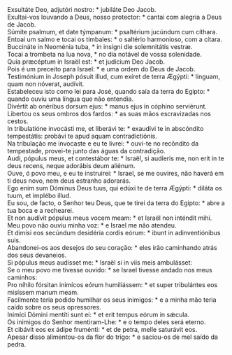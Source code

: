 <div class="dropcap text-justify">Exsultáte Deo, adjutóri nostro: * jubiláte Deo Jacob.</div>
<div class="dropcap text-justify">Exultai-vos louvando a Deus, nosso protector: * cantai com alegria a Deus de Jacob.</div>
<div class="text-justify">Súmite psalmum, et date týmpanum: * psaltérium jucúndum cum cíthara.</div>
<div class="text-justify">Entoai um salmo e tocai os timbales: * o saltério harmonioso, com a cítara.</div>
<div class="text-justify">Buccináte in Neoménia tuba, * in insígni die solemnitátis vestræ.</div>
<div class="text-justify">Tocai a trombeta na lua nova, * no dia notável de vossa solenidade.</div>
<div class="text-justify">Quia præcéptum in Israël est: * et judícium Deo Jacob.</div>
<div class="text-justify">Pois é um preceito para Israel: * e uma ordem do Deus de Jacob.</div>
<div class="text-justify">Testimónium in Joseph pósuit illud, cum exíret de terra Ægýpti: * linguam, quam non nóverat, audívit.</div>
<div class="text-justify">Estabeleceu isto como lei para José, quando saía da terra do Egipto: * quando ouviu uma língua que não entendia.</div>
<div class="text-justify">Divértit ab onéribus dorsum ejus: * manus ejus in cóphino serviérunt.</div>
<div class="text-justify">Libertou os seus ombros dos fardos: * as suas mãos escravizadas nos cestos.</div>
<div class="text-justify">In tribulatióne invocásti me, et liberávi te: * exaudívi te in abscóndito tempestátis: probávi te apud aquam contradictiónis.</div>
<div class="text-justify">Na tribulação me invocaste e eu te livrei: * ouvi-te no recôndito da tempestade, provei-te junto das águas da contradição.</div>
<div class="text-justify">Audi, pópulus meus, et contestábor te: * Israël, si audíeris me, non erit in te deus recens, neque adorábis deum aliénum.</div>
<div class="text-justify">Ouve, ó povo meu, e eu te instruirei: * Israel, se me ouvires, não haverá em ti deus novo, nem deus estranho adorarás.</div>
<div class="text-justify">Ego enim sum Dóminus Deus tuus, qui edúxi te de terra Ægýpti: * diláta os tuum, et implébo illud.</div>
<div class="text-justify">Eu sou, de facto, o Senhor teu Deus, que te tirei da terra do Egipto: * abre a tua boca e a rechearei.</div>
<div class="text-justify">Et non audívit pópulus meus vocem meam: * et Israël non inténdit mihi.</div>
<div class="text-justify">Meu povo não ouviu minha voz: * e Israel me não atendeu.</div>
<div class="text-justify">Et dimísi eos secúndum desidéria cordis eórum: * ibunt in adinventiónibus suis.</div>
<div class="text-justify">Abandonei-os aos desejos do seu coração: * eles irão caminhando atrás dos seus devaneios.</div>
<div class="text-justify">Si pópulus meus audísset me: * Israël si in viis meis ambulásset:</div>
<div class="text-justify">Se o meu povo me tivesse ouvido: * se Israel tivesse andado nos meus caminhos:</div>
<div class="text-justify">Pro níhilo fórsitan inimícos eórum humiliássem: * et super tribulántes eos misíssem manum meam.</div>
<div class="text-justify">Facilmente teria podido humilhar os seus inimigos: * e a minha mão teria caído sobre os seus opressores.</div>
<div class="text-justify">Inimíci Dómini mentíti sunt ei: * et erit tempus eórum in sǽcula.</div>
<div class="text-justify">Os inimigos do Senhor mentiram-Lhe: * e o tempo deles será eterno.</div>
<div class="text-justify">Et cibávit eos ex ádipe fruménti: * et de petra, melle saturávit eos.</div>
<div class="text-justify">Apesar disso alimentou-os da flor do trigo: * e saciou-os de mel saído da pedra.</div>
